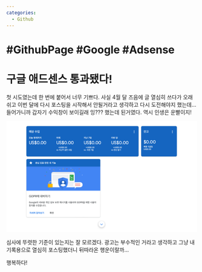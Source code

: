 ```yaml
---
categories:
  - Github
---
```


# #GithubPage #Google #Adsense

# 구글 애드센스 통과됐다!
첫 시도였는데 한 번에 붙어서 너무 기쁘다. 사실 4월 달 즈음에 글 열심히 쓰다가 오래 쉬고 이번 달에 다시 포스팅을 시작해서 안될거라고 생각하고 다시 도전해야지 했는데... 들어가니까 갑자기 수익창이 보이길래 잉??? 했는데 된거였다. 역시 인생은 운빨이지!

![enter image description here](https://raw.githubusercontent.com/arrow-economist/imageslibrary/main/SCR-20230925-cdkg.png)

심사에 뚜렷한 기준이 있는지는 잘 모르겠다. 광고는 부수적인 거라고 생각하고 그냥 내 기록용으로 열심히 포스팅했더니 뒤따라온 행운이랄까...

행복하다!
<!--stackedit_data:
eyJoaXN0b3J5IjpbLTYwMDEzMzYzNF19
-->